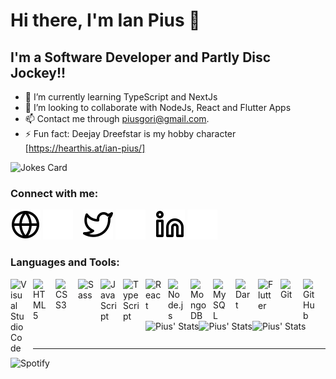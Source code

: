 # Hi there, I'm Ian Pius  👋 

## I'm a Software Developer and Partly Disc Jockey!!

- 🌱 I’m currently learning TypeScript and NextJs
- 👯 I’m looking to collaborate with NodeJs, React and Flutter Apps
- :mailbox: Contact me through <piusgori@gmail.com>.
- ⚡ Fun fact: Deejay Dreefstar is my hobby character [https://hearthis.at/ian-pius/]

<img src="https://readme-jokes.vercel.app/api" alt="Jokes Card" />


### Connect with me:

[![website](./img/globe-light.svg)](https://piusgori.xyz#gh-light-mode-only)
[![website](./img/globe-dark.svg)](https://piusgori.xyz#gh-dark-mode-only)
&nbsp;&nbsp;
[![website](./img/twitter-light.svg)](https://twitter.com/IanPius3#gh-light-mode-only)
[![website](./img/twitter-dark.svg)](https://twitter.com/IanPius3#gh-dark-mode-only)
&nbsp;&nbsp;
[![website](./img/linkedin-light.svg)](https://www.linkedin.com/in/ian-pius-13b08b231#gh-light-mode-only)
[![website](./img/linkedin-dark.svg)](https://www.linkedin.com/in/ian-pius-13b08b231#gh-dark-mode-only)
&nbsp;&nbsp;

### Languages and Tools:

<img align="left" alt="Visual Studio Code" width="26px" src="https://cdn.jsdelivr.net/gh/devicons/devicon/icons/vscode/vscode-original.svg" style="padding-right:10px;" />
<img align="left" alt="HTML5" width="26px" src="https://cdn.jsdelivr.net/gh/devicons/devicon/icons/html5/html5-original.svg" style="padding-right:10px;" />
<img align="left" alt="CSS3" width="26px" src="https://cdn.jsdelivr.net/gh/devicons/devicon/icons/css3/css3-original.svg" style="padding-right:10px;" />
<img align="left" alt="Sass" width="26px" src="https://cdn.jsdelivr.net/gh/devicons/devicon/icons/sass/sass-original.svg" style="padding-right:10px;" />
<img align="left" alt="JavaScript" width="26px" src="https://cdn.jsdelivr.net/gh/devicons/devicon/icons/javascript/javascript-original.svg" style="padding-right:10px;" />
<img align="left" alt="TypeScript" width="26px" src="https://cdn.jsdelivr.net/gh/devicons/devicon/icons/typescript/typescript-original.svg" style="padding-right:10px;" />
<img align="left" alt="React" width="26px" src="https://cdn.jsdelivr.net/gh/devicons/devicon/icons/react/react-original.svg" style="padding-right:10px;" />
<img align="left" alt="Node.js" width="26px" src="https://cdn.jsdelivr.net/gh/devicons/devicon/icons/nodejs/nodejs-original.svg" style="padding-right:10px;" />
<img align="left" alt="MongoDB" width="26px" src="https://cdn.jsdelivr.net/gh/devicons/devicon/icons/mongodb/mongodb-original.svg" style="padding-right:10px;" />
<img align="left" alt="MySQL" width="26px" src="https://cdn.jsdelivr.net/gh/devicons/devicon/icons/mysql/mysql-original.svg" style="padding-right:10px;" />
<img align="left" alt="Dart" width="26px" src="https://cdn.jsdelivr.net/gh/devicons/devicon/icons/dart/dart-original.svg" style="padding-right:10px;" />
<img align="left" alt="Flutter" width="26px" src="https://cdn.jsdelivr.net/gh/devicons/devicon/icons/flutter/flutter-original.svg" style="padding-right:10px;" />
<img align="left" alt="Git" width="26px" src="https://cdn.jsdelivr.net/gh/devicons/devicon/icons/git/git-original.svg" style="padding-right:10px;" />
<img align="left" alt="GitHub" width="26px" src="https://user-images.githubusercontent.com/3369400/139447912-e0f43f33-6d9f-45f8-be46-2df5bbc91289.png" style="padding-right:10px;" />

<br />
<br />

---

<img align="left" alt="Pius' Stats" src="https://github-readme-stats.vercel.app/api?username=piusgori&count_private=true&show_icons=true&theme=tokyonight" />

<img align="left" alt="Pius' Stats" src="https://github-readme-stats.vercel.app/api/top-langs/?username=piusgori&theme=tokyonight" />

<img align="left" alt="Pius' Stats" src="http://github-readme-streak-stats.herokuapp.com?user=piusgori&theme=radical&hide_border=true" />

<br />
<br />

---

<img align="left" alt="Spotify" src="https://spotify-recently-played-readme.vercel.app/api?user=hv0w21qvudii8q46anmzbrq21" />

[website]: https://piusgori.xyz
[twitter]: https://twitter.com/IanPius3
[linkedin]: https://www.linkedin.com/in/ian-pius-13b08b231
